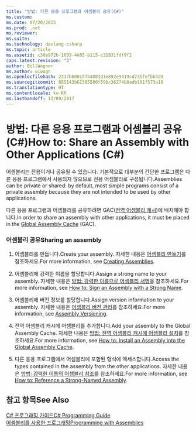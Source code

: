```yaml
---
title: "방법: 다른 응용 프로그램과 어셈블리 공유(C#)"
ms.custom: 
ms.date: 07/20/2015
ms.prod: .net
ms.reviewer: 
ms.suite: 
ms.technology: devlang-csharp
ms.topic: article
ms.assetid: c30e972b-1693-4e05-b115-c31831fdf9f2
caps.latest.revision: "3"
author: BillWagner
ms.author: wiwagn
ms.openlocfilehash: 2317b608c57b4883d1e892e9419cd735fefbb3d9
ms.sourcegitcommit: 685143b62385500f59bc36274b8adb191f573a16
ms.translationtype: HT
ms.contentlocale: ko-KR
ms.lasthandoff: 12/09/2017
---
```

# <a name="how-to-share-an-assembly-with-other-applications-c"></a><span data-ttu-id="befb3-102">방법: 다른 응용 프로그램과 어셈블리 공유(C#)</span><span class="sxs-lookup"><span data-stu-id="befb3-102">How to: Share an Assembly with Other Applications (C#)</span></span>
<span data-ttu-id="befb3-103">어셈블리는 전용이거나 공유될 수 있습니다. 기본적으로 대부분의 간단한 프로그램은 다른 응용 프로그램에서 사용되지 않으므로 전용 어셈블리로 구성됩니다.</span><span class="sxs-lookup"><span data-stu-id="befb3-103">Assemblies can be private or shared: by default, most simple programs consist of a private assembly because they are not intended to be used by other applications.</span></span>  
  
 <span data-ttu-id="befb3-104">다른 응용 프로그램과 어셈블리를 공유하려면 GAC([전역 어셈블리 캐시](../../../../framework/app-domains/gac.md))에 배치해야 합니다.</span><span class="sxs-lookup"><span data-stu-id="befb3-104">In order to share an assembly with other applications, it must be placed in the [Global Assembly Cache](../../../../framework/app-domains/gac.md) (GAC).</span></span>  
  
### <a name="sharing-an-assembly"></a><span data-ttu-id="befb3-105">어셈블리 공유</span><span class="sxs-lookup"><span data-stu-id="befb3-105">Sharing an assembly</span></span>  
  
1.  <span data-ttu-id="befb3-106">어셈블리를 만듭니다.</span><span class="sxs-lookup"><span data-stu-id="befb3-106">Create your assembly.</span></span> <span data-ttu-id="befb3-107">자세한 내용은 [어셈블리 만들기](../../../../framework/app-domains/create-assemblies.md)를 참조하세요.</span><span class="sxs-lookup"><span data-stu-id="befb3-107">For more information, see [Creating Assemblies](../../../../framework/app-domains/create-assemblies.md).</span></span>  
  
2.  <span data-ttu-id="befb3-108">어셈블리에 강력한 이름을 할당합니다.</span><span class="sxs-lookup"><span data-stu-id="befb3-108">Assign a strong name to your assembly.</span></span> <span data-ttu-id="befb3-109">자세한 내용은 [방법: 강력한 이름으로 어셈블리 서명](../../../../framework/app-domains/how-to-sign-an-assembly-with-a-strong-name.md)을 참조하세요.</span><span class="sxs-lookup"><span data-stu-id="befb3-109">For more information, see [How to: Sign an Assembly with a Strong Name](../../../../framework/app-domains/how-to-sign-an-assembly-with-a-strong-name.md).</span></span>  
  
3.  <span data-ttu-id="befb3-110">어셈블리에 버전 정보를 할당합니다.</span><span class="sxs-lookup"><span data-stu-id="befb3-110">Assign version information to your assembly.</span></span> <span data-ttu-id="befb3-111">자세한 내용은 [어셈블리 버전 관리](../../../../../docs/framework/app-domains/assembly-versioning.md)를 참조하세요.</span><span class="sxs-lookup"><span data-stu-id="befb3-111">For more information, see [Assembly Versioning](../../../../../docs/framework/app-domains/assembly-versioning.md).</span></span>  
  
4.  <span data-ttu-id="befb3-112">전역 어셈블리 캐시에 어셈블리를 추가합니다.</span><span class="sxs-lookup"><span data-stu-id="befb3-112">Add your assembly to the Global Assembly Cache.</span></span> <span data-ttu-id="befb3-113">자세한 내용은 [방법: 전역 어셈블리 캐시에 어셈블리 설치](../../../../framework/app-domains/how-to-install-an-assembly-into-the-gac.md)를 참조하세요.</span><span class="sxs-lookup"><span data-stu-id="befb3-113">For more information, see [How to: Install an Assembly into the Global Assembly Cache](../../../../framework/app-domains/how-to-install-an-assembly-into-the-gac.md).</span></span>  
  
5.  <span data-ttu-id="befb3-114">다른 응용 프로그램에서 어셈블리에 포함된 형식에 액세스합니다.</span><span class="sxs-lookup"><span data-stu-id="befb3-114">Access the types contained in the assembly from the other applications.</span></span> <span data-ttu-id="befb3-115">자세한 내용은 [방법: 강력한 이름의 어셈블리 참조](http://msdn.microsoft.com/library/4c6a406a-b5eb-44fa-b4ed-4e95bb95a813)를 참조하세요.</span><span class="sxs-lookup"><span data-stu-id="befb3-115">For more information, see [How to: Reference a Strong-Named Assembly](http://msdn.microsoft.com/library/4c6a406a-b5eb-44fa-b4ed-4e95bb95a813).</span></span>  
  
## <a name="see-also"></a><span data-ttu-id="befb3-116">참고 항목</span><span class="sxs-lookup"><span data-stu-id="befb3-116">See Also</span></span>  
 [<span data-ttu-id="befb3-117">C# 프로그래밍 가이드</span><span class="sxs-lookup"><span data-stu-id="befb3-117">C# Programming Guide</span></span>](../../../../csharp/programming-guide/index.md)  
 [<span data-ttu-id="befb3-118">어셈블리를 사용한 프로그래밍</span><span class="sxs-lookup"><span data-stu-id="befb3-118">Programming with Assemblies</span></span>](../../../../framework/app-domains/programming-with-assemblies.md)
